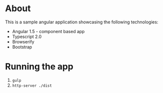 
# About
This is a sample angular application showcasing the following technologies:

- Angular 1.5 - component based app
- Typescript 2.0
- Browserify
- Bootstrap


# Running the app

1. `gulp`
2. `http-server ./dist`